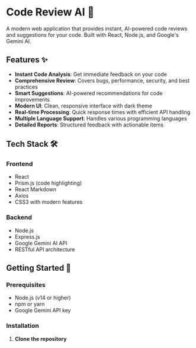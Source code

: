 # Code Review AI 🚀

A modern web application that provides instant, AI-powered code reviews and suggestions for your code. Built with React, Node.js, and Google's Gemini AI.


## Features ✨

- **Instant Code Analysis**: Get immediate feedback on your code
- **Comprehensive Review**: Covers bugs, performance, security, and best practices
- **Smart Suggestions**: AI-powered recommendations for code improvements
- **Modern UI**: Clean, responsive interface with dark theme
- **Real-time Processing**: Quick response times with efficient API handling
- **Multiple Language Support**: Handles various programming languages
- **Detailed Reports**: Structured feedback with actionable items

## Tech Stack 🛠️

### Frontend
- React
- Prism.js (code highlighting)
- React Markdown
- Axios
- CSS3 with modern features

### Backend
- Node.js
- Express.js
- Google Gemini AI API
- RESTful API architecture

## Getting Started 🌟

### Prerequisites
- Node.js (v14 or higher)
- npm or yarn
- Google Gemini API key

### Installation

1. **Clone the repository**
